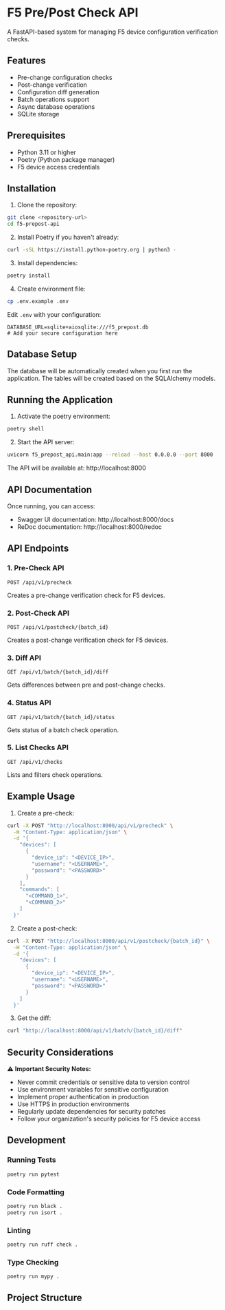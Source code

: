 # F5 Pre/Post Check API

A FastAPI-based system for managing F5 device configuration verification checks.

## Features

- Pre-change configuration checks
- Post-change verification
- Configuration diff generation
- Batch operations support
- Async database operations
- SQLite storage

## Prerequisites

- Python 3.11 or higher
- Poetry (Python package manager)
- F5 device access credentials

## Installation

1. Clone the repository:
```bash
git clone <repository-url>
cd f5-prepost-api
```

2. Install Poetry if you haven't already:
```bash
curl -sSL https://install.python-poetry.org | python3 -
```

3. Install dependencies:
```bash
poetry install
```

4. Create environment file:
```bash
cp .env.example .env
```

Edit `.env` with your configuration:
```env
DATABASE_URL=sqlite+aiosqlite:///f5_prepost.db
# Add your secure configuration here
```

## Database Setup

The database will be automatically created when you first run the application. The tables will be created based on the SQLAlchemy models.

## Running the Application

1. Activate the poetry environment:
```bash
poetry shell
```

2. Start the API server:
```bash
uvicorn f5_prepost_api.main:app --reload --host 0.0.0.0 --port 8000
```

The API will be available at: http://localhost:8000

## API Documentation

Once running, you can access:
- Swagger UI documentation: http://localhost:8000/docs
- ReDoc documentation: http://localhost:8000/redoc

## API Endpoints

### 1. Pre-Check API
```http
POST /api/v1/precheck
```
Creates a pre-change verification check for F5 devices.

### 2. Post-Check API
```http
POST /api/v1/postcheck/{batch_id}
```
Creates a post-change verification check for F5 devices.

### 3. Diff API
```http
GET /api/v1/batch/{batch_id}/diff
```
Gets differences between pre and post-change checks.

### 4. Status API
```http
GET /api/v1/batch/{batch_id}/status
```
Gets status of a batch check operation.

### 5. List Checks API
```http
GET /api/v1/checks
```
Lists and filters check operations.

## Example Usage

1. Create a pre-check:
```bash
curl -X POST "http://localhost:8000/api/v1/precheck" \
  -H "Content-Type: application/json" \
  -d '{
    "devices": [
      {
        "device_ip": "<DEVICE_IP>",
        "username": "<USERNAME>",
        "password": "<PASSWORD>"
      }
    ],
    "commands": [
      "<COMMAND_1>",
      "<COMMAND_2>"
    ]
  }'
```

2. Create a post-check:
```bash
curl -X POST "http://localhost:8000/api/v1/postcheck/{batch_id}" \
  -H "Content-Type: application/json" \
  -d '{
    "devices": [
      {
        "device_ip": "<DEVICE_IP>",
        "username": "<USERNAME>",
        "password": "<PASSWORD>"
      }
    ]
  }'
```

3. Get the diff:
```bash
curl "http://localhost:8000/api/v1/batch/{batch_id}/diff"
```

## Security Considerations

⚠️ **Important Security Notes:**
- Never commit credentials or sensitive data to version control
- Use environment variables for sensitive configuration
- Implement proper authentication in production
- Use HTTPS in production environments
- Regularly update dependencies for security patches
- Follow your organization's security policies for F5 device access

## Development

### Running Tests
```bash
poetry run pytest
```

### Code Formatting
```bash
poetry run black .
poetry run isort .
```

### Linting
```bash
poetry run ruff check .
```

### Type Checking
```bash
poetry run mypy .
```

## Project Structure 